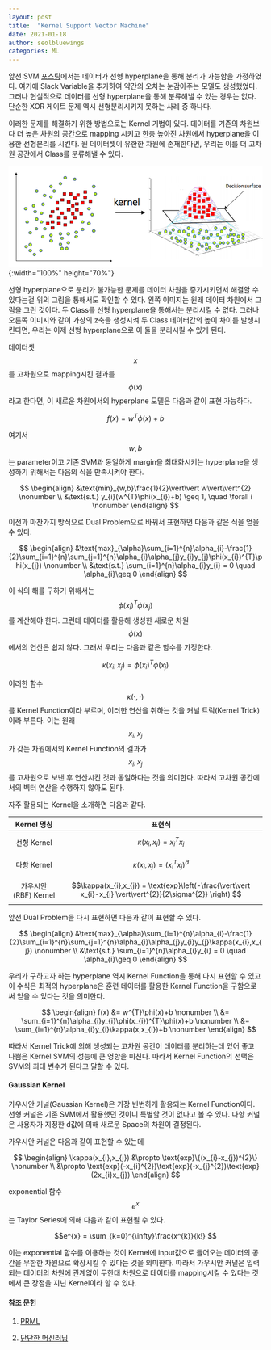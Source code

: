 ```yaml
---
layout: post
title:  "Kernel Support Vector Machine"
date: 2021-01-18
author: seolbluewings
categories: ML
---
```



앞선 SVM [포스팅](https://seolbluewings.github.io/%EC%84%9C%ED%8F%AC%ED%8A%B8%EB%B2%A1%ED%84%B0%EB%A8%B8%EC%8B%A0/2020/11/29/Support-Vector-Machine.html)에서는 데이터가 선형 hyperplane을 통해 분리가 가능함을 가정하였다. 여기에 Slack Variable을 추가하여 약간의 오차는 눈감아주는 모델도 생성했었다. 그러나 현실적으로 데이터를 선형 hyperplane을 통해 분류해낼 수 있는 경우는 없다. 단순한 XOR 게이트 문제 역시 선형분리시키지 못하는 사례 중 하나다.

이러한 문제를 해결하기 위한 방법으로는 Kernel 기법이 있다. 데이터를 기존의 차원보다 더 높은 차원의 공간으로 mapping 시키고 한층 높아진 차원에서 hyperplane을 이용한 선형분리를 시킨다. 원 데이터셋이 유한한 차원에 존재한다면, 우리는 이를 더 고차원 공간에서 Class를 분류해낼 수 있다.

![SVM](https://github.com/seolbluewings/seolbluewings.github.io/blob/master/assets/Kernel_SVM.png?raw=true){:width="100%" height="70%"}

선형 hyperplane으로 분리가 불가능한 문제를 데이터 차원을 증가시키면서 해결할 수 있다는걸 위의 그림을 통해서도 확인할 수 있다. 왼쪽 이미지는 원래 데이터 차원에서 그림을 그린 것이다. 두 Class를 선형 hyperplane을 통해서는 분리시킬 수 없다. 그러나 오른쪽 이미지와 같이 가상의 z축을 생성시켜 두 Class 데이터간의 높이 차이를 발생시킨다면, 우리는 이제 선형 hyperplane으로 이 둘을 분리시킬 수 있게 된다.

데이터셋 $$x$$를 고차원으로 mapping시킨 결과를 $$\phi(x)$$라고 한다면, 이 새로운 차원에서의 hyperplane 모델은 다음과 같이 표현 가능하다.

$$ f(x) = w^{T}\phi(x)+b$$

여기서 $$w,b$$는 parameter이고 기존 SVM과 동일하게 margin을 최대화시키는 hyperplane을 생성하기 위해서는 다음의 식을 만족시켜야 한다.

$$
\begin{align}
&\text{min}_{w,b}\frac{1}{2}\vert\vert w\vert\vert^{2} \nonumber \\
&\text{s.t.} y_{i}(w^{T}\phi(x_{i})+b) \geq 1, \quad \forall i \nonumber
\end{align}
$$

이전과 마찬가지 방식으로 Dual Problem으로 바꿔서 표현하면 다음과 같은 식을 얻을 수 있다.

$$
\begin{align}
&\text{max}_{\alpha}\sum_{i=1}^{n}\alpha_{i}-\frac{1}{2}\sum_{i=1}^{n}\sum_{j=1}^{n}\alpha_{i}\alpha_{j}y_{i}y_{j}\phi(x_{i})^{T}\phi(x_{j}) \nonumber \\
&\text{s.t.} \sum_{i=1}^{n}\alpha_{i}y_{i} = 0 \quad \alpha_{i}\geq 0
\end{align}
$$

이 식의 해를 구하기 위해서는 $$\phi(x_{i})^{T}\phi(x_{j})$$를 계산해야 한다. 그런데 데이터를 활용해 생성한 새로운 차원 $$\phi(x)$$ 에서의 연산은 쉽지 않다. 그래서 우리는 다음과 같은 함수를 가정한다.

$$\kappa(x_{i},x_{j}) = \phi(x_{i})^{T}\phi(x_{j})$$

이러한 함수 $$\kappa(\cdot,\cdot)$$를 Kernel Function이라 부르며, 이러한 연산을 취하는 것을 커널 트릭(Kernel Trick)이라 부른다. 이는 원래 $$x_{i},x_{j}$$가 갖는 차원에서의 Kernel Function의 결과가 $$x_{i},x_{j}$$를 고차원으로 보낸 후 연산시킨 것과 동일하다는 것을 의미한다. 따라서 고차원 공간에서의 벡터 연산을 수행하지 않아도 된다.

자주 활용되는 Kernel을 소개하면 다음과 같다.

|Kernel 명칭|표현식|
|:---:|:---:|
|선형 Kernel|$$\kappa(x_{i},x_{j}) = x_{i}^{T}x_{j} $$|
|다항 Kernel|$$\kappa(x_{i},x_{j}) = (x_{i}^{T}x_{j})^{d}  $$|
|가우시안(RBF) Kernel|$$\kappa(x_{i},x_{j}) = \text{exp}\left(-\frac{\vert\vert x_{i}-x_{j} \vert\vert^{2}}{2\sigma^{2}} \right)  $$|

앞선 Dual Problem을 다시 표현하면 다음과 같이 표현할 수 있다.

$$
\begin{align}
&\text{max}_{\alpha}\sum_{i=1}^{n}\alpha_{i}-\frac{1}{2}\sum_{i=1}^{n}\sum_{j=1}^{n}\alpha_{i}\alpha_{j}y_{i}y_{j}\kappa(x_{i},x_{j}) \nonumber \\
&\text{s.t.} \sum_{i=1}^{n}\alpha_{i}y_{i} = 0 \quad \alpha_{i}\geq 0
\end{align}
$$

우리가 구하고자 하는 hyperplane 역시 Kernel Function을 통해 다시 표현할 수 있고 이 수식은 최적의 hyperplane은 훈련 데이터를 활용한 Kernel Function을 구함으로써 얻을 수 있다는 것을 의미한다.

$$
\begin{align}
f(x) &= w^{T}\phi(x)+b \nonumber \\
&= \sum_{i=1}^{n}\alpha_{i}y_{i}\phi(x_{i})^{T}\phi(x)+b \nonumber \\
&= \sum_{i=1}^{n}\alpha_{i}y_{i}\kappa(x,x_{i})+b \nonumber
\end{align}
$$

따라서 Kernel Trick에 의해 생성되는 고차원 공간이 데이터를 분리하는데 있어 좋고 나쁨은 Kernel SVM의 성능에 큰 영향을 미친다. 따라서 Kernel Function의 선택은 SVM의 최대 변수가 된다고 말할 수 있다.

#### Gaussian Kernel

가우시안 커널(Gaussian Kernel)은 가장 빈번하게 활용되는 Kernel Function이다. 선형 커널은 기존 SVM에서 활용했던 것이니 특별할 것이 없다고 볼 수 있다. 다항 커널은 사용자가 지정한 d값에 의해 새로운 Space의 차원이 결정된다.

가우시안 커널은 다음과 같이 표현할 수 있는데

$$
\begin{align}
\kappa(x_{i},x_{j}) &\propto \text{exp}\{(x_{i}-x_{j})^{2}\} \nonumber \\
&\propto \text{exp}(-x_{i}^{2})\text{exp}(-x_{j}^{2})\text{exp}(2x_{i}x_{j})
\end{align}
$$

exponential 함수 $$e^{x}$$는 Taylor Series에 의해 다음과 같이 표현될 수 있다.

$$e^{x} = \sum_{k=0}^{\infty}\frac{x^{k}}{k!} $$

이는 exponential 함수를 이용하는 것이 Kernel에 input값으로 들어오는 데이터의 공간을 무한한 차원으로 확장시킬 수 있다는 것을 의미한다. 따라서 가우시안 커널은 입력되는 데이터의 차원에 관계없이 무한대 차원으로 데이터를 mapping시킬 수 있다는 것에서 큰 장점을 지닌 Kernel이라 할 수 있다.


#### 참조 문헌
1. [PRML](http://users.isr.ist.utl.pt/~wurmd/Livros/school/Bishop%20-%20Pattern%20Recognition%20And%20Machine%20Learning%20-%20Springer%20%202006.pdf) <br>

2. [단단한 머신러닝](http://www.yes24.com/Product/Goods/88440860)
